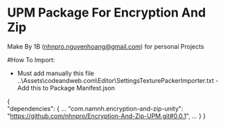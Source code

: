 # UPM Package For Encryption And Zip

Make By 1B (nhnpro.nguyenhoang@gmail.com) for personal Projects

#How To Import:
- Must add manually this file ..\Assets\codeandweb.com\Editor\SettingsTexturePackerImporter.txt
-Add this to Package Manifest.json

{  
  "dependencies": {
		...
		"com.namnh.encryption-and-zip-unity": "https://github.com/nhnpro/Encryption-And-Zip-UPM.git#0.0.1",
		...
	}
}